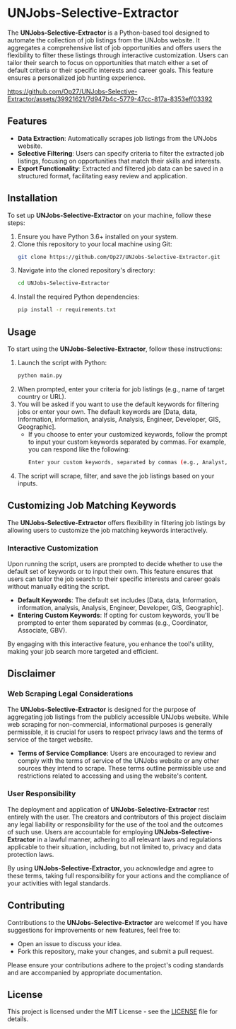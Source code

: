 # UNJobs-Selective-Extractor

The **UNJobs-Selective-Extractor** is a Python-based tool designed to automate the collection of job listings from the UNJobs website. It aggregates a comprehensive list of job opportunities and offers users the flexibility to filter these listings through interactive customization. Users can tailor their search to focus on opportunities that match either a set of default criteria or their specific interests and career goals. This feature ensures a personalized job hunting experience.

https://github.com/Op27/UNJobs-Selective-Extractor/assets/39921621/7d947b4c-5779-47cc-817a-8353eff03392

## Features
- **Data Extraction**: Automatically scrapes job listings from the UNJobs website.
- **Selective Filtering**: Users can specify criteria to filter the extracted job listings, focusing on opportunities that match their skills and interests.
- **Export Functionality**: Extracted and filtered job data can be saved in a structured format, facilitating easy review and application.

## Installation

To set up **UNJobs-Selective-Extractor** on your machine, follow these steps:

1. Ensure you have Python 3.6+ installed on your system.
2. Clone this repository to your local machine using Git:
    ```bash
    git clone https://github.com/Op27/UNJobs-Selective-Extractor.git
    ```
3. Navigate into the cloned repository's directory:
    ```bash
    cd UNJobs-Selective-Extractor
    ```
4. Install the required Python dependencies:
    ```bash
    pip install -r requirements.txt
    ```

## Usage

To start using the **UNJobs-Selective-Extractor**, follow these instructions:

1. Launch the script with Python:
    ```bash
    python main.py
    ```
2. When prompted, enter your criteria for job listings (e.g., name of target country or URL).
3. You will be asked if you want to use the default keywords for filtering jobs or enter your own. The default keywords are [Data, data, Information, information, analysis, Analysis, Engineer, Developer, GIS, Geographic].
   - If you choose to enter your customized keywords, follow the prompt to input your custom keywords separated by commas. For example, you can respond like the following:
        ```bash
        Enter your custom keywords, separated by commas (e.g., Analyst, Software, Research): Coordinator, Assistant
        ```
5. The script will scrape, filter, and save the job listings based on your inputs.


## Customizing Job Matching Keywords

The **UNJobs-Selective-Extractor** offers flexibility in filtering job listings by allowing users to customize the job matching keywords interactively.

### Interactive Customization
Upon running the script, users are prompted to decide whether to use the default set of keywords or to input their own. This feature ensures that users can tailor the job search to their specific interests and career goals without manually editing the script.

- **Default Keywords**: The default set includes [Data, data, Information, information, analysis, Analysis, Engineer, Developer, GIS, Geographic].
- **Entering Custom Keywords**: If opting for custom keywords, you'll be prompted to enter them separated by commas (e.g., Coordinator, Associate, GBV).

By engaging with this interactive feature, you enhance the tool's utility, making your job search more targeted and efficient.

## Disclaimer

### Web Scraping Legal Considerations
The **UNJobs-Selective-Extractor** is designed for the purpose of aggregating job listings from the publicly accessible UNJobs website. While web scraping for non-commercial, informational purposes is generally permissible, it is crucial for users to respect privacy laws and the terms of service of the target website.

- **Terms of Service Compliance**: Users are encouraged to review and comply with the terms of service of the UNJobs website or any other sources they intend to scrape. These terms outline permissible use and restrictions related to accessing and using the website's content.

### User Responsibility
The deployment and application of **UNJobs-Selective-Extractor** rest entirely with the user. The creators and contributors of this project disclaim any legal liability or responsibility for the use of the tool and the outcomes of such use. Users are accountable for employing **UNJobs-Selective-Extractor** in a lawful manner, adhering to all relevant laws and regulations applicable to their situation, including, but not limited to, privacy and data protection laws.

By using **UNJobs-Selective-Extractor**, you acknowledge and agree to these terms, taking full responsibility for your actions and the compliance of your activities with legal standards.


## Contributing

Contributions to the **UNJobs-Selective-Extractor** are welcome! If you have suggestions for improvements or new features, feel free to:

- Open an issue to discuss your idea.
- Fork this repository, make your changes, and submit a pull request.

Please ensure your contributions adhere to the project's coding standards and are accompanied by appropriate documentation.

## License

This project is licensed under the MIT License - see the [LICENSE](LICENSE) file for details.
